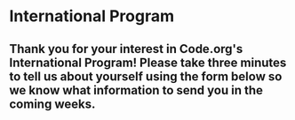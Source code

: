 # International Program
## Thank you for your interest in Code.org's International Program! Please take three minutes to tell us about yourself using the form below so we know what information to send you in the coming weeks. 

